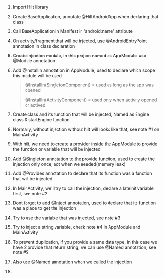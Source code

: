 

1. Import Hilt library
2. Create BaseApplication, annotate @HiltAndroidApp when declaring that class
3. Call BaseApplication in Manifest in 'android:name' attribute
4. On activity/fragment that will be injected, use @AndroidEntryPoint annotation in class declaration
5. Create injection module, in this project named as AppModule, use @Module annotation
6. Add @InstallIn annotation in AppModule, used to declare which scope this module will be used
   > @InstallIn(SingletonComponent)  = used as long as the app was opened 
   
   > @InstallIn(ActivityComponent) = used only when activity opened or actived
7. Create class and its function that will be injected, Named as Engine class & startEngine function
8. Normally, without injection without hilt will looks like that, see note #1 on MainActivity

9. With hilt, we need to create a provider inside the AppModule to provide the function or variable that will be injected
10. Add @Singleton annotation to the provide function, used to create the injection only once, not when we needed(memory leak)
11. Add @Provides annotation to declare that its function was a function that will be injected
12. In MainActivity, we'll try to call the injection, declare a lateinit variable first, see note #2
13. Dont forget to add @Inject annotation, used to declare that its function was a place to get the injection
14. Try to use the variable that was injected, see note #3
15. Try to inject a string variable, check note #4 in AppModule and MainActivity
16. To prevent duplication, if you provide a same data type, in this case we have 2 provide that return string, we can use @Named annotation, see note #5
17. Also use @Named annotation when we called the injection
18. 